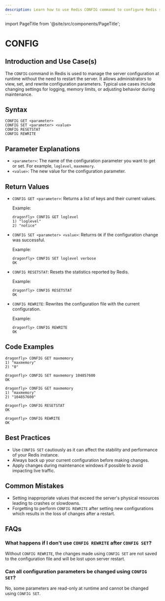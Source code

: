 ```yaml
---
description: Learn how to use Redis CONFIG command to configure Redis server at runtime.
---
```


import PageTitle from '@site/src/components/PageTitle';

# CONFIG

<PageTitle title="Redis CONFIG Explained (Better Than Official Docs)" />

## Introduction and Use Case(s)

The `CONFIG` command in Redis is used to manage the server configuration at runtime without the need to restart the server. It allows administrators to view, set, and rewrite configuration parameters. Typical use cases include changing settings for logging, memory limits, or adjusting behavior during maintenance.

## Syntax

```plaintext
CONFIG GET <parameter>
CONFIG SET <parameter> <value>
CONFIG RESETSTAT
CONFIG REWRITE
```

## Parameter Explanations

- `<parameter>`: The name of the configuration parameter you want to get or set. For example, `loglevel`, `maxmemory`.
- `<value>`: The new value for the configuration parameter.

## Return Values

- `CONFIG GET <parameter>`: Returns a list of keys and their current values.

  Example:

  ```cli
  dragonfly> CONFIG GET loglevel
  1) "loglevel"
  2) "notice"
  ```

- `CONFIG SET <parameter> <value>`: Returns `OK` if the configuration change was successful.

  Example:

  ```cli
  dragonfly> CONFIG SET loglevel verbose
  OK
  ```

- `CONFIG RESETSTAT`: Resets the statistics reported by Redis.

  Example:

  ```cli
  dragonfly> CONFIG RESETSTAT
  OK
  ```

- `CONFIG REWRITE`: Rewrites the configuration file with the current configuration.

  Example:

  ```cli
  dragonfly> CONFIG REWRITE
  OK
  ```

## Code Examples

```cli
dragonfly> CONFIG GET maxmemory
1) "maxmemory"
2) "0"

dragonfly> CONFIG SET maxmemory 104857600
OK

dragonfly> CONFIG GET maxmemory
1) "maxmemory"
2) "104857600"

dragonfly> CONFIG RESETSTAT
OK

dragonfly> CONFIG REWRITE
OK
```

## Best Practices

- Use `CONFIG SET` cautiously as it can affect the stability and performance of your Redis instance.
- Always back up your current configuration before making changes.
- Apply changes during maintenance windows if possible to avoid impacting live traffic.

## Common Mistakes

- Setting inappropriate values that exceed the server's physical resources leading to crashes or slowdowns.
- Forgetting to perform `CONFIG REWRITE` after setting new configurations which results in the loss of changes after a restart.

## FAQs

### What happens if I don't use `CONFIG REWRITE` after `CONFIG SET`?

Without `CONFIG REWRITE`, the changes made using `CONFIG SET` are not saved to the configuration file and will be lost upon server restart.

### Can all configuration parameters be changed using `CONFIG SET`?

No, some parameters are read-only at runtime and cannot be changed using `CONFIG SET`.
